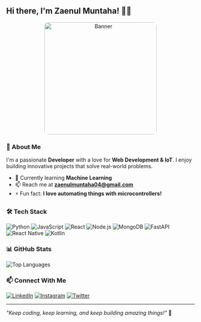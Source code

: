 ## Hi there, I'm Zaenul Muntaha! 👋😃

<p align="center">
  <img src="https://i.pinimg.com/736x/ab/fb/9e/abfb9ecd161d08420afc886af725394d.jpg" width="300" height="300" style="object-fit: cover; border-radius: 10px;" alt="Banner">
</p>

### 🚀 About Me
I'm a passionate **Developer** with a love for **Web Development & IoT**. I enjoy building innovative projects that solve real-world problems.

- 🌱 Currently learning **Machine Learning**
- 📫 Reach me at **zaenulmuntaha04@gmail.com**
- ⚡ Fun fact: **I love automating things with microcontrollers!**

### 🛠️ Tech Stack
![Python](https://img.shields.io/badge/Python-3776AB?style=for-the-badge&logo=python&logoColor=white)
![JavaScript](https://img.shields.io/badge/JavaScript-F7DF1E?style=for-the-badge&logo=javascript&logoColor=black)
![React](https://img.shields.io/badge/React-61DAFB?style=for-the-badge&logo=react&logoColor=black)
![Node.js](https://img.shields.io/badge/Node.js-339933?style=for-the-badge&logo=nodedotjs&logoColor=white)
![MongoDB](https://img.shields.io/badge/MongoDB-47A248?style=for-the-badge&logo=mongodb&logoColor=white)
![FastAPI](https://img.shields.io/badge/FastAPI-009688?style=for-the-badge&logo=fastapi&logoColor=white)
![React Native](https://img.shields.io/badge/React%20Native-61DAFB?style=for-the-badge&logo=react&logoColor=black)
![Kotlin](https://img.shields.io/badge/Kotlin-0095D5?style=for-the-badge&logo=kotlin&logoColor=white)

### 📊 GitHub Stats
![Top Languages](https://github-readme-stats.vercel.app/api/top-langs/?username=mazzennn&layout=compact&theme=tokyonight)

### 📫 Connect With Me
[![LinkedIn](https://img.shields.io/badge/LinkedIn-%230077B5.svg?style=for-the-badge&logo=linkedin&logoColor=white)](https://www.linkedin.com/in/zaenul-muntaha-332493240/)
[![Instagram](https://img.shields.io/badge/Instagram-%23E4405F.svg?style=for-the-badge&logo=instagram&logoColor=white)](https://instagram.com/mazzen.id)
[![Twitter](https://img.shields.io/badge/Twitter-%231DA1F2.svg?style=for-the-badge&logo=twitter&logoColor=white)](https://twitter.com/yourusername)

---
*"Keep coding, keep learning, and keep building amazing things!"* 🚀
